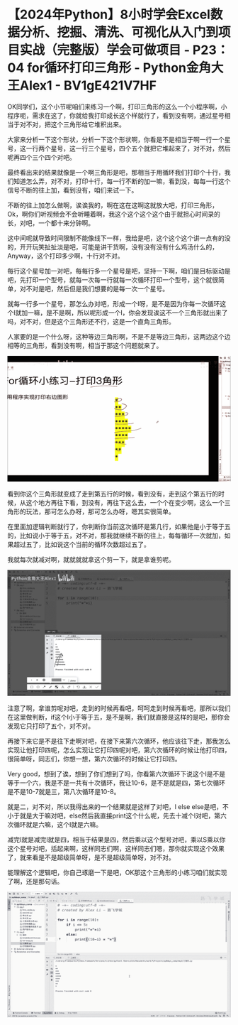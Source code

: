 # 【2024年Python】8小时学会Excel数据分析、挖掘、清洗、可视化从入门到项目实战（完整版）学会可做项目 - P23：04 for循环打印三角形 - Python金角大王Alex1 - BV1gE421V7HF

OK同学们，这个小节呢咱们来练习一个啊，打印三角形的这么一个小程序啊，小程序呃，需求在这了，你就给我打印成长这个样就行了，看到没有啊，通过星号相当于对不对，把这个三角形给它堆积出来。

大家来分析一下这个形状，分析一下这个形状啊，你看是不是相当于啊一行一个星号，这一行两个星号，这一行三个星号，四个五个就把它堆起来了，对不对，然后呢再四个三个四个对吧。

最终看出来的结果就像是一个啊三角形是吧，那相当于用循环我们打印个十行，我们知道怎么弄，对不对，打印十行，每一行不断的加一嘛，看到没，每每一行这个信号不断的往上加，看到没有，咱们来试一下。

不断的往上加怎么做啊，诶诶我的，啊在这在这啊这就放大吧，打印三角形，Ok，啊你们听视频会不会听睡着啊，我这个这个这个这个由于就担心时间录的长，对吧，一个都十来分钟啊。

这中间呢就导致时间限制不能像线下一样，我给是吧，这个这个这个讲一点有的没的，开开玩笑扯扯淡是吧，可能是讲干货啊，没有没有没有什么鸡汤什么的，Anyway，这个打印多少啊，十行对不对。

每行这个星号加一对吧，每每行多一个星号是吧，坚持一下啊，咱们是目标驱动是吧，先打印一个型号，就每一次每一行就每一次循环打印一个型号，这个就很简单，对不对是吧，然后但是我们想要的是每一次一个星号。

就每一行多一个星号，那怎么办对吧，形成一个I呀，是不是因为你每一次循环这个I就加一嘛，是不是啊，所以呢形成一个I，你会发现诶这不一个三角形就出来了吗，对不对，但是这个三角形还不行，这是一个直角三角形。

人家要的是一个什么呀，这种等边三角形啊，不是不是等边三角形，这两边这个边相等的三角形，看到没有啊，相当于那这个问题就来了。



![](img/5382afc82fb260f9dcd736ce3f0ce791_1.png)

看到你这个三角形就变成了走到第五行的时候，看到没有，走到这个第五行的时候，从这个地方再往下看，到没有，再往下这么去，一个个在变少啊，这么一个三角形的玩法，那可怎么办呀，那可怎么办呀，嗯其实很简单。

在里面加逻辑判断就行了，你判断你当前这次循环是第几行，如果他是小于等于五的，比如说小于等于五，对不对，那我就继续不断的往上，每每循环一次就加，如果超过五了，比如说这个当前的循环次数超过五了。

我就每次就减对啊，就就就就拿这个剪一下，就是拿谁剪呢。

![](img/5382afc82fb260f9dcd736ce3f0ce791_3.png)

注意了啊，拿谁剪呢对吧，走到的时候再看吧，呵呵走到时候再看吧，那所以我们在这里做判断，if这个I小于等于五，是不是啊，我们就直接是这样的是吧，那你会发现它只打印了五个，对不对。

再接下来它是不是往下走啊对吧，在接下来第六次循环，他应该往下走，那我怎么实现让他打印四呢，怎么实现让它打印四呢对吧，第六次循环的时候让他打印四，很简单呀，同志们，你想一想，第六次循环的时候让它打印四。

Very good，想到了诶，想到了你们想到了吗，你看第六次循环下说这个I是不是等于一个六，我是不是一共有十次循环，我让10-6，是不是就是四，第七次循环是不是10-7就是三，第八次循环是10-8。

就是二，对不对，所以我得出来的一个结果就是这样了对吧，l else else是吧，不小于就是大于嘛对吧，else然后我直接print这个什么呢，先去十减个I对吧，第六次循环就是六嘛，这个I就是六嘛。

减完I就是减完I就是四，相当于结果是四，然后乘以这个型号对吧，乘以S乘以你这个星号对吧，括起来啊，这样同志们啊，这样同志们嗯，那你就实现这个效果了，就来看是不是超级简单呀，是不是超级简单呀，对不对。

能理解这个逻辑吧，你自己琢磨一下是吧，OK那这个三角形的小练习咱们就实现了啊，还是那句话。

![](img/5382afc82fb260f9dcd736ce3f0ce791_5.png)